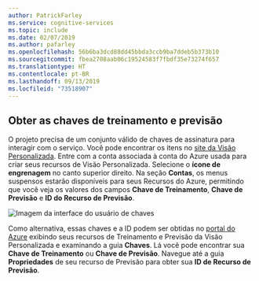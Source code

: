 ```yaml
---
author: PatrickFarley
ms.service: cognitive-services
ms.topic: include
ms.date: 02/07/2019
ms.author: pafarley
ms.openlocfilehash: 56b6ba3dcd88dd45bbda3ccb9ba7ddeb5b373b10
ms.sourcegitcommit: fbea2708aab06c19524583f7fbdf35e73274f657
ms.translationtype: HT
ms.contentlocale: pt-BR
ms.lasthandoff: 09/13/2019
ms.locfileid: "73518907"
---
```

## <a name="get-the-training-and-prediction-keys"></a>Obter as chaves de treinamento e previsão

O projeto precisa de um conjunto válido de chaves de assinatura para interagir com o serviço. Você pode encontrar os itens no [site da Visão Personalizada](https://customvision.ai). Entre com a conta associada à conta do Azure usada para criar seus recursos de Visão Personalizada. Selecione o __ícone de engrenagem__ no canto superior direito. Na seção __Contas__, os menus suspensos estarão disponíveis para seus Recursos do Azure, permitindo que você veja os valores dos campos __Chave de Treinamento__, __Chave de Previsão__ e __ID do Recurso de Previsão__.

![Imagem da interface do usuário de chaves](../media/csharp-tutorial/training-prediction-keys.png)

 Como alternativa, essas chaves e a ID podem ser obtidas no [portal do Azure](https://www.portal.azure.com) exibindo seus recursos de Treinamento e Previsão da Visão Personalizada e examinando a guia __Chaves__. Lá você pode encontrar sua __Chave de Treinamento__ ou __Chave de Previsão__. Navegue até a guia __Propriedades__ de seu recurso de Previsão para obter sua __ID de Recurso de Previsão__.

